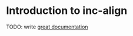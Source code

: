 # Introduction to inc-align

TODO: write [great documentation](http://jacobian.org/writing/what-to-write/)
